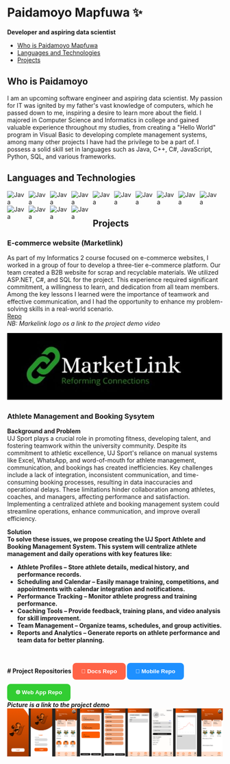 # Paidamoyo Mapfuwa ✨
**Developer and aspiring data scientist**

 <p align="left">
   <ul>
   <li><a href="#intro">Who is Paidamoyo Mapfuwa</a> <br/></li>
   <li><a href="#skills">Languages and Technologies</a>  <br/></li>
   <li><a href="#projects">Projects</a>  <br/></li>
   </ul>  
 </p> 
 
<p align="left"  id="intro">
 <h2>Who is Paidamoyo</h2>
I am an upcoming software engineer and aspiring data scientist. My passion for IT was ignited by my father's vast knowledge of computers, which he passed down to me, 
 inspiring a desire to learn more about the field. I majored in Computer Science and Informatics in college and gained valuable experience throughout my studies, from creating a
 "Hello World" program in Visual Basic to developing complete management systems, among many other projects I have had the privilege to be a part of. I possess a solid skill 
 set in languages such as Java, C++, C#, JavaScript, Python, SQL, and various frameworks.
 </p>

 <p align="left">
 <h2 id="skills">Languages and Technologies</h2>
 <img align="left" alt="Java" width="40px" style="padding-right:10px;" src="https://cdn.jsdelivr.net/gh/devicons/devicon@latest/icons/java/java-original.svg"/>
 <img align="left" alt="Java" width="40px" style="padding-right:10px;" align="left" alt="Java" width="40px" style="padding-right:10px;" src="https://cdn.jsdelivr.net/gh/devicons/devicon@latest/icons/mysql/mysql-original.svg" />         
 <img align="left" alt="Java" width="40px" style="padding-right:10px;" src="https://cdn.jsdelivr.net/gh/devicons/devicon@latest/icons/azuresqldatabase/azuresqldatabase-original.svg" />
 <img align="left" alt="Java" width="40px" style="padding-right:10px;" src="https://cdn.jsdelivr.net/gh/devicons/devicon@latest/icons/cplusplus/cplusplus-original.svg" />
 <img align="left" alt="Java" width="40px" style="padding-right:10px;" src="https://cdn.jsdelivr.net/gh/devicons/devicon@latest/icons/csharp/csharp-original.svg" />
 <img align="left" alt="Java" width="40px" style="padding-right:10px;" src="https://cdn.jsdelivr.net/gh/devicons/devicon@latest/icons/html5/html5-original.svg" />
 <img align="left" alt="Java" width="40px" style="padding-right:10px;" src="https://cdn.jsdelivr.net/gh/devicons/devicon@latest/icons/css3/css3-original.svg" />
 <img align="left" alt="Java" width="40px" style="padding-right:10px;" src="https://cdn.jsdelivr.net/gh/devicons/devicon@latest/icons/dotnetcore/dotnetcore-original.svg" />
 <img align="left" alt="Java" width="40px" style="padding-right:10px;" src="https://cdn.jsdelivr.net/gh/devicons/devicon@latest/icons/python/python-original.svg" />
 <img align="left" alt="Java" width="40px" style="padding-right:10px;" src="https://cdn.jsdelivr.net/gh/devicons/devicon@latest/icons/jupyter/jupyter-original-wordmark.svg" />
 <img align="left" alt="Java" width="40px" style="padding-right:10px;" src="https://cdn.jsdelivr.net/gh/devicons/devicon@latest/icons/anaconda/anaconda-original.svg"/>
 <img align="left" alt="Java" width="40px" style="padding-right:10px;" src="https://cdn.jsdelivr.net/gh/devicons/devicon@latest/icons/visualbasic/visualbasic-original.svg"/>
 <img align="left" alt="Java" width="40px" style="padding-right:10px;" src="https://cdn.jsdelivr.net/gh/devicons/devicon@latest/icons/wasm/wasm-original.svg" />   
  <img align="left" alt="Java" width="40px" style="padding-right:10px;" src="https://cdn.jsdelivr.net/gh/devicons/devicon@latest/icons/figma/figma-original.svg" />
 </p>
 <br/>
<br/>

<div align="left">
  <h2 id="projects">Projects</h2>
  <h3>E-commerce website (Marketlink)</h3>
  <p align="left">
     As part of my Informatics 2 course focused on e-commerce websites, I worked in a group of four to develop a three-tier e-commerce platform.
     Our team created a B2B website for scrap and recyclable materials. We utilized ASP.NET, C#, and SQL for the project. This experience required significant
     commitment, a willingness to learn, and dedication from all team members. Among the key lessons I learned were the importance of teamwork and effective communication, 
     and I had the opportunity to enhance my problem-solving skills in a real-world scenario. <br/>
    <a href="https://github.com/Precious0825M/KPPTWebChronicles2">Repo</a> <br/>
    <i>NB: Markelink logo os a link to the project demo video</i>
   
  </p>
   <a href="https://youtu.be/nDZlX3fvj90?si=JNTeMsX2AJp5S-ZY"><img src="logo.jpg"/></a><br/>


  <h3>Athlete Management and Booking Sysytem</h3>
  <p align="left">
   <b>Background and Problem</b><br/>
    UJ Sport plays a crucial role in promoting fitness, developing talent, and fostering teamwork within the university community. Despite its commitment to athletic 
    excellence, UJ Sport's reliance on manual systems like Excel, WhatsApp, and word-of-mouth for athlete management, communication, and bookings has created inefficiencies. 
    Key challenges include a lack of integration, inconsistent communication, and time-consuming booking processes, resulting in data inaccuracies and operational delays. 
    These limitations hinder collaboration among athletes, coaches, and managers, affecting performance and satisfaction. Implementing a centralized athlete and 
    booking management system could streamline operations, enhance communication, and improve overall efficiency. <br/>

   <b>Solution<b/><br/>
   To solve these issues, we propose creating the UJ Sport Athlete and Booking Management System. This system will centralize athlete management and daily operations with key features like:<br/>
   <ul>
    <li> Athlete Profiles – Store athlete details, medical history, and performance records.</li>
     <li>Scheduling and Calendar – Easily manage training, competitions, and appointments with calendar integration and notifications.</li>
     <li>Performance Tracking – Monitor athlete progress and training performance.</li>
     <li>Coaching Tools – Provide feedback, training plans, and video analysis for skill improvement.</li>
     <li>Team Management – Organize teams, schedules, and group activities.</li>
     <li>Reports and Analytics – Generate reports on athlete performance and team data for better planning.</li>
   </ul> <br/> 
  </p>
# Project Repositories  

<button style="background-color: #ff6347; color: white; padding: 12px 20px; border: none; border-radius: 8px; cursor: pointer; font-weight: bold; text-align: center; margin-bottom: 10px;">
  <a href="https://github.com/Paila-bot/UJ-Sport/tree/main" style="color: white; text-decoration: none;">📄 Docs Repo</a>
</button> 

<button style="background-color: #1e90ff; color: white; padding: 12px 20px; border: none; border-radius: 8px; cursor: pointer; font-weight: bold; text-align: center; margin-bottom: 10px;">
  <a href="https://github.com/IFMTYP2024/team26-mobile" style="color: white; text-decoration: none;">📱 Mobile Repo</a>
</button>  

<button style="background-color: #32cd32; color: white; padding: 12px 20px; border: none; border-radius: 8px; cursor: pointer; font-weight: bold; text-align: center;">
  <a href="https://github.com/IFMTYP2024/team26-main" style="color: white; text-decoration: none;">🌐 Web App Repo</a>
</button><br/>  
<i>Picture is a link to the project demo</i>
   <a href="https://www.youtube.com/watch?v=5wLYIcsfo-4&t=18s&ab_channel=TshepoMohale"><img src="https://github.com/Paila-bot/UJ-Sport/blob/main/Screen%20Mock%20ups/UJSport%20App.png"/></a>
</div>





 
 



